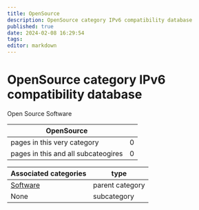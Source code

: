 ```yaml
---
title: OpenSource
description: OpenSource category IPv6 compatibility database
published: true
date: 2024-02-08 16:29:54 
tags:
editor: markdown
---
```


# OpenSource category IPv6 compatibility database


Open Source Software


| OpenSource   |   |
| - | - |
| pages in this very category | 0 |
| pages in this and all subcateogires | 0 |

| Associated categories | type |
| - | - |
| [Software](../Software) | parent category |
| None | subcategory |
